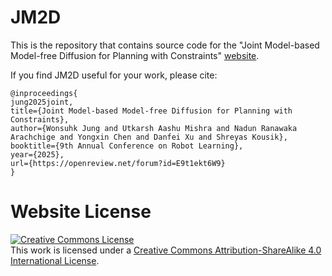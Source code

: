 # JM2D

This is the repository that contains source code for the "Joint Model-based Model-free Diffusion for Planning with Constraints" [website](https://jm2d-corl25.github.io/). 

If you find JM2D useful for your work, please cite:
```
@inproceedings{
jung2025joint,
title={Joint Model-based Model-free Diffusion for Planning with Constraints},
author={Wonsuhk Jung and Utkarsh Aashu Mishra and Nadun Ranawaka Arachchige and Yongxin Chen and Danfei Xu and Shreyas Kousik},
booktitle={9th Annual Conference on Robot Learning},
year={2025},
url={https://openreview.net/forum?id=E9t1ekt6W9}
}
```

# Website License
<a rel="license" href="http://creativecommons.org/licenses/by-sa/4.0/"><img alt="Creative Commons License" style="border-width:0" src="https://i.creativecommons.org/l/by-sa/4.0/88x31.png" /></a><br />This work is licensed under a <a rel="license" href="http://creativecommons.org/licenses/by-sa/4.0/">Creative Commons Attribution-ShareAlike 4.0 International License</a>.
